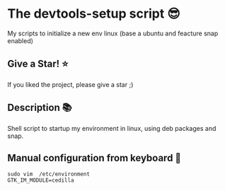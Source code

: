 #  The devtools-setup script :sunglasses:
My scripts to initialize a new env linux (base a ubuntu and feacture snap enabled)


## Give a Star! :star:
If you liked the project, please give a star ;)

## Description :books:

Shell script to startup my environment in linux, using deb packages and snap.

## Manual configuration from keyboard :construction:

```
sudo vim  /etc/environment 
GTK_IM_MODULE=cedilla
